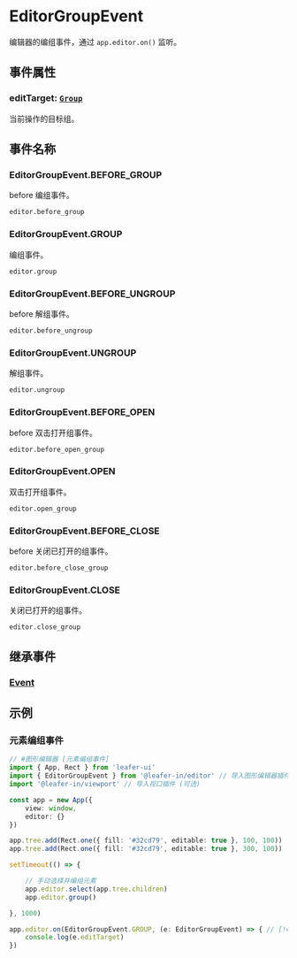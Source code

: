 # EditorGroupEvent

编辑器的编组事件，通过 `app.editor.on()` 监听。

## 事件属性

### editTarget: [`Group`](/reference/display/Group.md)

当前操作的目标组。

## 事件名称

### EditorGroupEvent.BEFORE_GROUP

before 编组事件。

`editor.before_group`

### EditorGroupEvent.GROUP

编组事件。

`editor.group`

### EditorGroupEvent.BEFORE_UNGROUP

before 解组事件。

`editor.before_ungroup`

### EditorGroupEvent.UNGROUP

解组事件。

`editor.ungroup`

### EditorGroupEvent.BEFORE_OPEN

before 双击打开组事件。

`editor.before_open_group`

### EditorGroupEvent.OPEN

双击打开组事件。

`editor.open_group`

### EditorGroupEvent.BEFORE_CLOSE

before 关闭已打开的组事件。

`editor.before_close_group`

### EditorGroupEvent.CLOSE

关闭已打开的组事件。

`editor.close_group`

## 继承事件

### [Event](/reference/event/basic/Event.md)

<!-- ## API

### [EditorGroupEvent](/api/classes/EditorGroupEvent.md) -->

## 示例

### 元素编组事件

```ts
// #图形编辑器 [元素编组事件]
import { App, Rect } from 'leafer-ui'
import { EditorGroupEvent } from '@leafer-in/editor' // 导入图形编辑器插件 // [!code hl] 
import '@leafer-in/viewport' // 导入视口插件 (可选)

const app = new App({
    view: window,
    editor: {}
})

app.tree.add(Rect.one({ fill: '#32cd79', editable: true }, 100, 100))
app.tree.add(Rect.one({ fill: '#32cd79', editable: true }, 300, 100))

setTimeout(() => {

    // 手动选择并编组元素 
    app.editor.select(app.tree.children)
    app.editor.group()

}, 1000)

app.editor.on(EditorGroupEvent.GROUP, (e: EditorGroupEvent) => { // [!code hl:3]
    console.log(e.editTarget)
})
```
